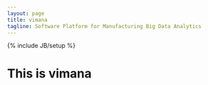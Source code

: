 ```yaml
---
layout: page
title: vimana
tagline: Software Platform for Manufacturing Big Data Analytics
---
```

{% include JB/setup %}

# This is vimana



